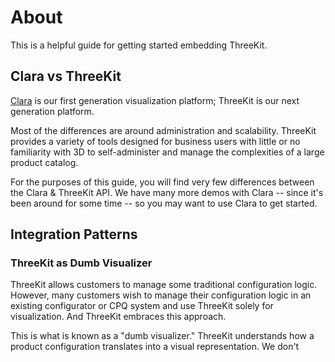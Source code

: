 # About

This is a helpful guide for getting started embedding ThreeKit.

## Clara vs ThreeKit

[Clara](http://clara.io/) is our first generation visualization platform; ThreeKit is our next generation platform.

Most of the differences are around administration and scalability. ThreeKit provides a variety of tools designed for business users with little or no familiarity with 3D to self-administer and manage the complexities of a large product catalog.

For the purposes of this guide, you will find very few differences between the Clara & ThreeKit API. We have many more demos with Clara -- since it's been around for some time -- so you may want to use Clara to get started.

## Integration Patterns

### ThreeKit as Dumb Visualizer

ThreeKit allows customers to manage some traditional configuration logic. However, many customers wish to manage their configuration logic in an existing configurator or CPQ system and use ThreeKit solely for visualization. And ThreeKit embraces this approach.

This is what is known as a "dumb visualizer." ThreeKit understands how a product configuration translates into a visual representation. We don't
